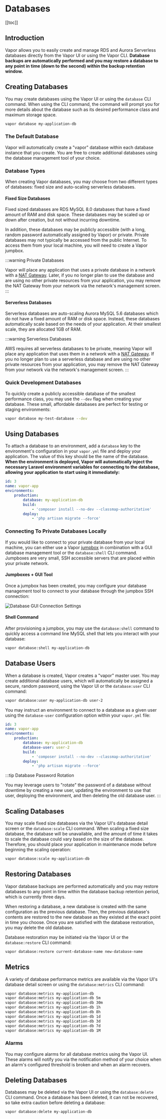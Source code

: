 # Databases

[[toc]]

## Introduction

Vapor allows you to easily create and manage RDS and Aurora Serverless databases directly from the Vapor UI or using the Vapor CLI. **Database backups are automatically performed and you may restore a database to any point in time (down to the second) within the backup retention window.**

## Creating Databases

You may create databases using the Vapor UI or using the `database` CLI command. When using the CLI command, the command will prompt you for more details about the database such as its desired performance class and maximum storage space.

```bash
vapor database my-application-db
```

### The Default Database

Vapor will automatically create a "vapor" database within each database instance that you create. You are free to create additional databases using the database management tool of your choice.

### Database Types

When creating Vapor databases, you may choose from two different types of databases: fixed size and auto-scaling serverless databases.

#### Fixed Size Databases

Fixed sized databases are RDS MySQL 8.0 databases that have a fixed amount of RAM and disk space. These databases may be scaled up or down after creation, but not without incurring downtime.

In addition, these databases may be publicly accessible (with a long, random password automatically assigned by Vapor) or private. Private databases may not typically be accessed from the public Internet. To access them from your local machine, you will need to create a Vapor jumpbox.

:::warning Private Databases

Vapor will place any application that uses a private database in a network with a [NAT Gateway](./networks.md#nat-gateways). Later, if you no longer plan to use the database and are using no other private resources from your application, you may remove the NAT Gateway from your network via the network's management screen.
:::

#### Serverless Databases

Serverless databases are auto-scaling Aurora MySQL 5.6 databases which do not have a fixed amount of RAM or disk space. Instead, these databases automatically scale based on the needs of your application. At their smallest scale, they are allocated 1GB of RAM.

:::warning Serverless Databases

AWS requires all serverless databases to be private, meaning Vapor will place any application that uses them in a network with a [NAT Gateway](./networks.md#nat-gateways). If you no longer plan to use a serverless database and are using no other private resources from your application, you may remove the NAT Gateway from your network via the network's management screen.
:::

### Quick Development Databases

To quickly create a publicly accessible database of the smallest performance class, you may use the `--dev` flag when creating your database. These small, affordable databases are perfect for testing or staging environments:

```bash
vapor database my-test-database --dev
```

## Using Databases

To attach a database to an environment, add a `database` key to the environment's configuration in your `vapor.yml` file and deploy your application. The value of this key should be the name of the database. **When the environment is deployed, Vapor will automatically inject the necessary Laravel environment variables for connecting to the database, allowing your application to start using it immediately:**

```yaml
id: 3
name: vapor-app
environments:
    production:
        database: my-application-db
        build:
            - 'composer install --no-dev --classmap-authoritative'
        deploy:
            - 'php artisan migrate --force'
```

### Connecting To Private Databases Locally

If you would like to connect to your private database from your local machine, you can either use a Vapor [jumpbox](./networks.md#jumpboxes) in combination with a GUI database management tool or the `database:shell` CLI command. Jumpboxes are very small, SSH accessible servers that are placed within your private network.

#### Jumpboxes + GUI Tool

Once a jumpbox has been created, you may configure your database management tool to connect to your database through the jumpbox SSH connection:

![Database GUI Connection Settings](./img/jumpbox-db-connection-settings.png)

#### Shell Command

After provisioning a jumpbox, you may use the `database:shell` command to quickly access a command line MySQL shell that lets you interact with your database:

```bash
vapor database:shell my-application-db
```

## Database Users

When a database is created, Vapor creates a "vapor" master user. You may create additional database users, which will automatically be assigned a secure, random password, using the Vapor UI or the `database:user` CLI command:

```bash
vapor database:user my-application-db user-2
```

You may instruct an environment to connect to a database as a given user using the `database-user` configuration option within your `vapor.yml` file:

```yaml
id: 3
name: vapor-app
environments:
    production:
        database: my-application-db
        database-user: user-2
        build:
            - 'composer install --no-dev --classmap-authoritative'
        deploy:
            - 'php artisan migrate --force'
```

:::tip Database Password Rotation

You may leverage users to "rotate" the password of a database without downtime by creating a new user, updating the environment to use that user, deploying the environment, and then deleting the old database user.
:::

## Scaling Databases

You may scale fixed size databases via the Vapor UI's database detail screen or the `database:scale` CLI command. When scaling a fixed size database, the database will be unavailable, and the amount of time it takes to scale the database could vary based on the size of the database. Therefore, you should place your application in maintenance mode before beginning the scaling operation:

```bash
vapor database:scale my-application-db
```

## Restoring Databases

Vapor database backups are performed automatically and you may restore databases to any point in time within the database backup retention period, which is currently three days.

When restoring a database, a new database is created with the same configuration as the previous database. Then, the previous database's contents are restored to the new database as they existed at the exact point in time you choose. Once you are satisfied with the database restoration, you may delete the old database.

Database restoration may be initiated via the Vapor UI or the `database:restore` CLI command:

```bash
vapor database:restore current-database-name new-database-name
```

## Metrics

A variety of database performance metrics are available via the Vapor UI's database detail screen or using the `database:metrics` CLI command:

```bash
vapor database:metrics my-application-db
vapor database:metrics my-application-db 5m
vapor database:metrics my-application-db 30m
vapor database:metrics my-application-db 1h
vapor database:metrics my-application-db 8h
vapor database:metrics my-application-db 1d
vapor database:metrics my-application-db 3d
vapor database:metrics my-application-db 7d
vapor database:metrics my-application-db 1M
```

### Alarms

You may configure alarms for all database metrics using the Vapor UI. These alarms will notify you via the notification method of your choice when an alarm's configured threshold is broken and when an alarm recovers.

## Deleting Databases

Databases may be deleted via the Vapor UI or using the `database:delete` CLI command. Once a database has been deleted, it can not be recovered, so take extra caution before deleting a database:

```bash
vapor database:delete my-application-db
```
